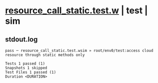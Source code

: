 # [resource_call_static.test.w](../../../../../examples/tests/valid/resource_call_static.test.w) | test | sim

## stdout.log
```log
pass ─ resource_call_static.test.wsim » root/env0/test:access cloud resource through static methods only

Tests 1 passed (1)
Snapshots 1 skipped
Test Files 1 passed (1)
Duration <DURATION>
```

